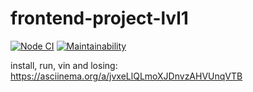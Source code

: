 # frontend-project-lvl1

[![Node CI](https://github.com/vchslv/frontend-project-lvl1/workflows/Node%20CI/badge.svg)](https://github.com/vchslv/frontend-project-lvl1/actions)
[![Maintainability](https://api.codeclimate.com/v1/badges/a99a88d28ad37a79dbf6/maintainability)](https://codeclimate.com/github/vchslv/frontend-project-lvl1/maintainability)

 install, run, vin and losing: https://asciinema.org/a/jvxeLlQLmoXJDnvzAHVUnqVTB
